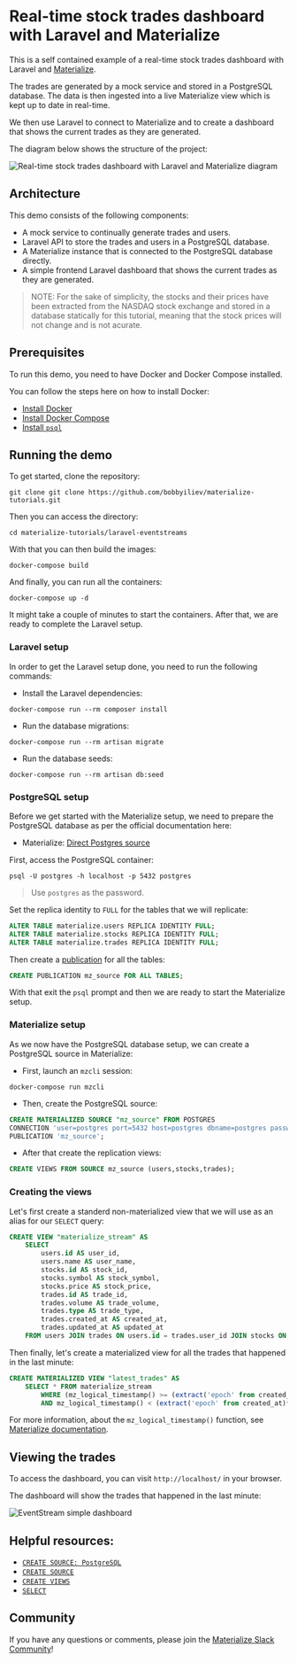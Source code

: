 # Real-time stock trades dashboard with Laravel and Materialize

This is a self contained example of a real-time stock trades dashboard with Laravel and [Materialize](https://materialize.com).

The trades are generated by a mock service and stored in a PostgreSQL database. The data is then ingested into a live Materialize view which is kept up to date in real-time.

We then use Laravel to connect to Materialize and to create a dashboard that shows the current trades as they are generated.

The diagram below shows the structure of the project:

![Real-time stock trades dashboard with Laravel and Materialize diagram](https://user-images.githubusercontent.com/21223421/149404230-e41c0dae-f3b0-45c8-a671-5783da8ccf62.png)


## Architecture

This demo consists of the following components:

- A mock service to continually generate trades and users.
- Laravel API to store the trades and users in a PostgreSQL database.
- A Materialize instance that is connected to the PostgreSQL database directly.
- A simple frontend Laravel dashboard that shows the current trades as they are generated.

> NOTE: For the sake of simplicity, the stocks and their prices have been extracted from the NASDAQ stock exchange and stored in a database statically for this tutorial, meaning that the stock prices will not change and is not acurate.

## Prerequisites

To run this demo, you need to have Docker and Docker Compose installed.

You can follow the steps here on how to install Docker:

* [Install Docker](https://docs.docker.com/get-docker/)
* [Install Docker Compose](https://docs.docker.com/compose/install/)
* [Install `psql`](https://www.postgresql.org/download/)

## Running the demo

To get started, clone the repository:

```
git clone git clone https://github.com/bobbyiliev/materialize-tutorials.git
```

Then you can access the directory:

```
cd materialize-tutorials/laravel-eventstreams
```

With that you can then build the images:

```
docker-compose build
```

And finally, you can run all the containers:

```
docker-compose up -d
```

It might take a couple of minutes to start the containers. After that, we are ready to complete the Laravel setup.

### Laravel setup

In order to get the Laravel setup done, you need to run the following commands:

- Install the Laravel dependencies:

```
docker-compose run --rm composer install
```

- Run the database migrations:

```
docker-compose run --rm artisan migrate
```

- Run the database seeds:

```
docker-compose run --rm artisan db:seed
```

### PostgreSQL setup

Before we get started with the Materialize setup, we need to prepare the PostgreSQL database as per the official documentation here:

- Materialize: [Direct Postgres source](https://materialize.com/docs/guides/cdc-postgres/#direct-postgres-source/)

First, access the PostgreSQL container:

```
psql -U postgres -h localhost -p 5432 postgres
```

> Use `postgres` as the password.

Set the replica identity to `FULL` for the tables that we will replicate:

```sql
ALTER TABLE materialize.users REPLICA IDENTITY FULL;
ALTER TABLE materialize.stocks REPLICA IDENTITY FULL;
ALTER TABLE materialize.trades REPLICA IDENTITY FULL;
```

Then create a [publication](https://www.postgresql.org/docs/current/logical-replication-publication.html) for all the tables:

```sql
CREATE PUBLICATION mz_source FOR ALL TABLES;
```

With that exit the `psql` prompt and then we are ready to start the Materialize setup.

### Materialize setup

As we now have the PostgreSQL database setup, we can create a PostgreSQL source in Materialize:

- First, launch an `mzcli` session:

```
docker-compose run mzcli
```

- Then, create the PostgreSQL source:

```sql
CREATE MATERIALIZED SOURCE "mz_source" FROM POSTGRES
CONNECTION 'user=postgres port=5432 host=postgres dbname=postgres password=postgres'
PUBLICATION 'mz_source';
```

- After that create the replication views:

```sql
CREATE VIEWS FROM SOURCE mz_source (users,stocks,trades);
```

### Creating the views

Let's first create a standerd non-materialized view that we will use as an alias for our `SELECT` query:

```sql
CREATE VIEW "materialize_stream" AS
    SELECT
        users.id AS user_id,
        users.name AS user_name,
        stocks.id AS stock_id,
        stocks.symbol AS stock_symbol,
        stocks.price AS stock_price,
        trades.id AS trade_id,
        trades.volume AS trade_volume,
        trades.type AS trade_type,
        trades.created_at AS created_at,
        trades.updated_at AS updated_at
    FROM users JOIN trades ON users.id = trades.user_id JOIN stocks ON trades.stock_id = stocks.id;
```

Then finally, let's create a materialized view for all the trades that happened in the last minute:

```sql
CREATE MATERIALIZED VIEW "latest_trades" AS
    SELECT * FROM materialize_stream
        WHERE (mz_logical_timestamp() >= (extract('epoch' from created_at)*1000)::bigint
        AND mz_logical_timestamp() < (extract('epoch' from created_at)*1000)::bigint + 60000);
```

For more information, about the `mz_logical_timestamp()` function, see [Materialize documentation](https://materialize.com/docs/sql/functions/now_and_mz_logical_timestamp/#temporal-filter-using-mz_logical_timestamp).

## Viewing the trades

To access the dashboard, you can visit `http://localhost/` in your browser.

The dashboard will show the trades that happened in the last minute:

![EventStream simple dashboard](https://user-images.githubusercontent.com/21223421/149408173-7a76c837-314b-419a-a589-d6867fc55c99.gif)

## Helpful resources:

* [`CREATE SOURCE: PostgreSQL`](https://materialize.com/docs/sql/create-source/postgres/)
* [`CREATE SOURCE`](https://materialize.com/docs/sql/create-source/)
* [`CREATE VIEWS`](https://materialize.com/docs/sql/create-views)
* [`SELECT`](https://materialize.com/docs/sql/select)

## Community

If you have any questions or comments, please join the [Materialize Slack Community](https://materialize.com/s/chat)!